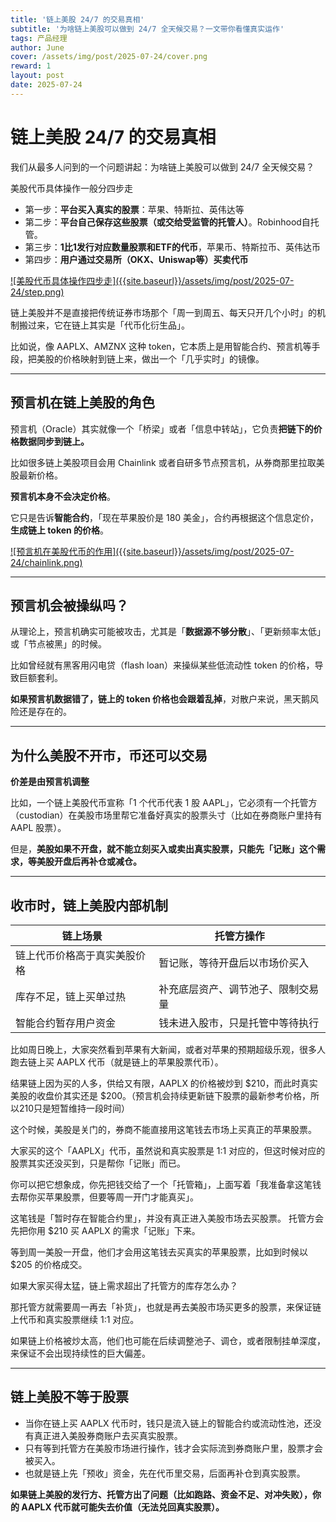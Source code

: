 ```yaml
---
title: '链上美股 24/7 的交易真相'
subtitle: '为啥链上美股可以做到 24/7 全天候交易？一文带你看懂真实运作'
tags: 产品经理
author: June
cover: /assets/img/post/2025-07-24/cover.png
reward: 1
layout: post
date: 2025-07-24
---
```


# 链上美股 24/7 的交易真相

我们从最多人问到的一个问题讲起：为啥链上美股可以做到 24/7 全天候交易？

美股代币具体操作一般分四步走
- 第一步：**平台买入真实的股票**：苹果、特斯拉、英伟达等
- 第二步：**平台自己保存这些股票（或交给受监管的托管人）**。Robinhood自托管。
- 第三步：**1比1发行对应数量股票和ETF的代币**，苹果币、特斯拉币、英伟达币
- 第四步：**用户通过交易所（OKX、Uniswap等）买卖代币**

<a data-fancybox="gallery" href="{{site.baseurl}}/assets/img/post/2025-07-24/step.png">
![美股代币具体操作四步走]({{site.baseurl}}/assets/img/post/2025-07-24/step.png)
</a>

链上美股并不是直接把传统证券市场那个「周一到周五、每天只开几个小时」的机制搬过来，它在链上其实是「代币化衍生品」。

比如说，像 AAPLX、AMZNX 这种 token，它本质上是用智能合约、预言机等手段，把美股的价格映射到链上来，做出一个「几乎实时」的镜像。

---

## 预言机在链上美股的角色

预言机（Oracle）其实就像一个「桥梁」或者「信息中转站」，它负责**把链下的价格数据同步到链上。**

比如很多链上美股项目会用 Chainlink 或者自研多节点预言机，从券商那里拉取美股最新价格。

**预言机本身不会决定价格**。

它只是告诉**智能合约**，「现在苹果股价是 180 美金」，合约再根据这个信息定价，**生成链上 token 的价格**。

<a data-fancybox="gallery" href="{{site.baseurl}}/assets/img/post/2025-07-24/chainlink.png">
![预言机在美股代币的作用]({{site.baseurl}}/assets/img/post/2025-07-24/chainlink.png)
</a>

---

## 预言机会被操纵吗？

从理论上，预言机确实可能被攻击，尤其是「**数据源不够分散**」、「更新频率太低」或「节点被黑」的时候。

比如曾经就有黑客用闪电贷（flash loan）来操纵某些低流动性 token 的价格，导致巨额套利。

**如果预言机数据错了，链上的 token 价格也会跟着乱掉**，对散户来说，黑天鹅风险还是存在的。

---

## 为什么美股不开市，币还可以交易

**价差是由预言机调整**

比如，一个链上美股代币宣称「1 个代币代表 1 股 AAPL」，它必须有一个托管方（custodian）在美股市场里帮它准备好真实的股票头寸（比如在券商账户里持有 AAPL 股票）。

但是，**美股如果不开盘，就不能立刻买入或卖出真实股票，只能先「记账」这个需求，等美股开盘后再补仓或减仓。**

---

## 收市时，链上美股内部机制

| 链上场景             | 托管方操作      |
| --------------- | ---------- |
|链上代币价格高于真实美股价格 | 暂记账，等待开盘后以市场价买入 |
|库存不足，链上买单过热     | 补充底层资产、调节池子、限制交易量        |
|智能合约暂存用户资金       | 钱未进入股市，只是托管中等待执行         |

比如周日晚上，大家突然看到苹果有大新闻，或者对苹果的预期超级乐观，很多人跑去链上买 AAPLX 代币（就是链上的苹果股票代币）。

结果链上因为买的人多，供给又有限，AAPLX 的价格被炒到 $210，而此时真实美股的收盘价其实还是 $200。（预言机会持续更新链下股票的最新参考价格，所以210只是短暂维持一段时间）

这个时候，美股是关门的，券商不能直接用这笔钱去市场上买真正的苹果股票。

大家买的这个「AAPLX」代币，虽然说和真实股票是 1:1 对应的，但这时候对应的股票其实还没买到，只是帮你「记账」而已。

你可以把它想象成，你先把钱交给了一个「托管箱」，上面写着「我准备拿这笔钱去帮你买苹果股票，但要等周一开门才能真买」。

这笔钱是「暂时存在智能合约里」，并没有真正进入美股市场去买股票。
托管方会先把你用 $210 买 AAPLX 的需求「记账」下来。

等到周一美股一开盘，他们才会用这笔钱去买真实的苹果股票，比如到时候以 $205 的价格成交。

如果大家买得太猛，链上需求超出了托管方的库存怎么办？

那托管方就需要周一再去「补货」，也就是再去美股市场买更多的股票，来保证链上代币和真实股票继续 1:1 对应。

如果链上价格被炒太高，他们也可能在后续调整池子、调仓，或者限制挂单深度，来保证不会出现持续性的巨大偏差。

---

## 链上美股不等于股票

- 当你在链上买 AAPLX 代币时，钱只是流入链上的智能合约或流动性池，还没有真正进入美股券商账户去买真实股票。
- 只有等到托管方在美股市场进行操作，钱才会实际流到券商账户里，股票才会被买入。
- 也就是链上先「预收」资金，先在代币里交易，后面再补仓到真实股票。

**如果链上美股的发行方、托管方出了问题（比如跑路、资金不足、对冲失败），你的 AAPLX 代币就可能失去价值（无法兑回真实股票）。**